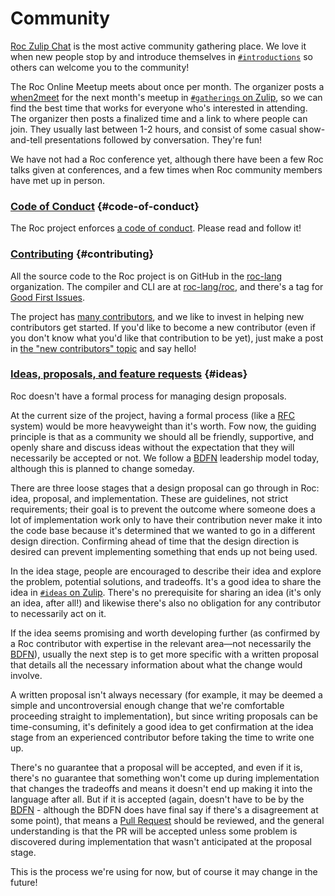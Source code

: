 # Community

[Roc Zulip Chat](https://roc.zulipchat.com/) is the most active community gathering place.
We love it when new people stop by and introduce themselves in [`#introductions`](https://roc.zulipchat.com/#narrow/stream/387892-introductions) so others can welcome you to the community!

The Roc Online Meetup meets about once per month. The organizer posts a [when2meet](https://when2meet.com) for the next month's meetup in [`#gatherings` on Zulip](https://roc.zulipchat.com/#narrow/stream/303057-gatherings), so we can find the best time that works for everyone
who's interested in attending. The organizer then posts a finalized time and a link to where people can join. They usually last between 1-2 hours, and consist of some casual show-and-tell presentations followed by conversation. They're fun!

We have not had a Roc conference yet, although there have been a few Roc talks given at conferences,
and a few times when Roc community members have met up in person.

### [Code of Conduct](#code-of-conduct) {#code-of-conduct}

The Roc project enforces [a code of conduct](https://github.com/roc-lang/roc/blob/main/CODE_OF_CONDUCT.md). Please read and follow it!

### [Contributing](#contributing) {#contributing}

All the source code to the Roc project is on GitHub in the [roc-lang](https://github.com/roc-lang) organization. The compiler and CLI are at [roc-lang/roc](https://github.com/roc-lang/roc), and there's a tag for [Good First Issues](https://github.com/roc-lang/roc/issues?q=is%3Aopen+is%3Aissue+label%3A%22good+first+issue%22).

The project has [many contributors](https://github.com/roc-lang/roc/graphs/contributors), and we like to invest in helping new contributors get started. If you'd like to become a new contributor (even if you don't know what you'd like that contribution to be yet), just make a post in [the "new contributors" topic](https://roc.zulipchat.com/#narrow/stream/316715-contributing/topic/new.20contributors) and say hello!

### [Ideas, proposals, and feature requests](#ideas) {#ideas}

Roc doesn't have a formal process for managing design proposals.

At the current size of the project, having a formal process (like a [RFC](https://en.wikipedia.org/wiki/Change_request) system) would be more heavyweight than it's worth. Fow now, the guiding principle is that as a community we should all be friendly, supportive, and openly share and discuss ideas without the expectation that they will necessarily be accepted or not. We follow a [BDFN](/bdfn) leadership model today, although this is planned to change someday.

There are three loose stages that a design proposal can go through in Roc: idea, proposal, and implementation. These are guidelines, not strict requirements; their goal is to prevent the outcome where someone does a lot of implementation work only to have their contribution never make it into the code base because it's determined that we wanted to go in a different design direction. Confirming ahead of time that the design direction is desired can prevent implementing something that ends up not being used.

In the idea stage, people are encouraged to describe their idea and explore the problem, potential solutions, and tradeoffs. It's a good idea to share the idea in [`#ideas` on Zulip](https://roc.zulipchat.com/#narrow/stream/304641-ideas). There's no prerequisite for sharing an idea (it's only an idea, after all!) and likewise there's also no obligation for any contributor to necessarily act on it.

If the idea seems promising and worth developing further (as confirmed by a Roc contributor with expertise in the relevant area—not necessarily the [BDFN](/wip/bdfn)), usually the next step is to get more specific with a written proposal that details all the necessary information about what the change would involve.

A written proposal isn't always necessary (for example, it may be deemed a simple and uncontroversial enough change that we're comfortable proceeding straight to implementation), but since writing proposals can be time-consuming, it's definitely a good idea to get confirmation at the idea stage from an experienced contributor before taking the time to write one up.

There's no guarantee that a proposal will be accepted, and even if it is, there's no guarantee that something won't come up during implementation that changes the tradeoffs and means it doesn't end up making it into the language after all. But if it is accepted (again, doesn't have to be by the [BDFN](/bdfn) - although the BDFN does have final say if there's a disagreement at some point), that means a [Pull Request](https://docs.github.com/en/pull-requests/collaborating-with-pull-requests/proposing-changes-to-your-work-with-pull-requests/creating-a-pull-request) should be reviewed, and the general understanding is that the PR will be accepted unless some problem is discovered during implementation that wasn't anticipated at the proposal stage.

This is the process we're using for now, but of course it may change in the future!
